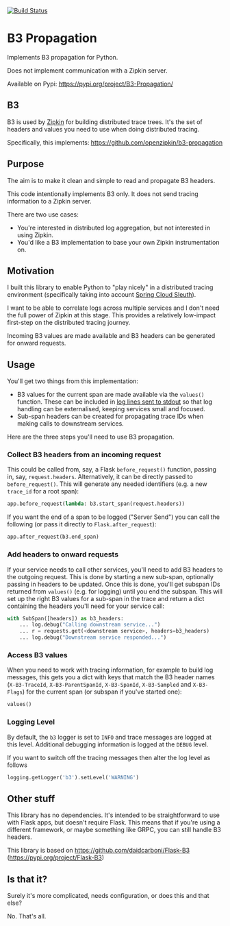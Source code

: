 [![Build Status](https://travis-ci.org/davidcarboni/B3-Propagation.svg?branch=master)](https://travis-ci.org/davidcarboni/B3-Propagation)

# B3 Propagation

Implements B3 propagation for Python.

Does not implement communication with a Zipkin server.

Available on Pypi: https://pypi.org/project/B3-Propagation/

## B3

B3 is used by [Zipkin](http://zipkin.io/) for building distributed trace trees.
It's the set of headers and values you need to use when doing distributed tracing.

Specifically, this implements: https://github.com/openzipkin/b3-propagation

## Purpose

The aim is to make it clean and simple to read and propagate B3 headers.

This code intentionally implements B3 only. 
It does not send tracing information to a Zipkin server.

There are two use cases:

 * You're interested in distributed log aggregation, but not interested in using Zipkin.
 * You'd like a B3 implementation to base your own Zipkin instrumentation on.

## Motivation

I built this library to enable Python to "play nicely" in a distributed tracing environment 
(specifically taking into account [Spring Cloud Sleuth](https://cloud.spring.io/spring-cloud-sleuth/)).

I want to be able to correlate logs across multiple services and
I don't need the full power of Zipkin at this stage.
This provides a relatively low-impact first-step on the distributed tracing journey.

Incoming B3 values are made available and B3 headers can be generated for onward requests.


## Usage

You'll get two things from this implementation:

 * B3 values for the current span are made available via the `values()` function. 
 These can be included in [log lines sent to stdout](https://12factor.net/logs) 
 so that log handling can be externalised, keeping services small and focused.
 * Sub-span headers can be created 
 for propagating trace IDs when making calls to downstream services.

Here are the three steps you'll need to use B3 propagation.

### Collect B3 headers from an incoming request

This could be called from, say, a Flask `before_request()` function, 
passing in, say, `request.headers`.
Alternatively, it can be directly passed to `before_request()`. 
This will generate any needed identifiers 
(e.g. a new `trace_id` for a root span):

```python
app.before_request(lambda: b3.start_span(request.headers))
```

If you want the end of a span to be logged ("Server Send")
you can call the following (or pass it directly to `Flask.after_request`):

```python
app.after_request(b3.end_span)
```

### Add headers to onward requests

If your service needs to call other services, 
you'll need to add B3 headers to the outgoing request.
This is done by starting a new sub-span, optionally passing in headers to be updated.
Once this is done, you'll get subspan IDs returned from `values()`
(e.g. for logging) until you end the subspan.
This will set up the right B3 values for a sub-span in the trace
and return a dict containing the headers you'll need for your service call:

```python
with SubSpan([headers]) as b3_headers:
    ... log.debug("Calling downstream service...")
    ... r = requests.get(<downstream service>, headers=b3_headers)
    ... log.debug("Downstream service responded...")
```

### Access B3 values 

When you need to work with tracing information, for example to build log messages, 
this gets you a dict with keys that match the B3 header names 
(`X-B3-TraceId`, `X-B3-ParentSpanId`, `X-B3-SpanId`, `X-B3-Sampled` and `X-B3-Flags`) for the current span (or subspan if you've started one): 

```python
values()
``` 

### Logging Level

By default, the `b3` logger is set to `INFO` and trace messages are logged at this level. 
Additional debugging information is logged at the `DEBUG` level. 

If you want to switch off the tracing messages then alter the log level as follows 

```python
logging.getLogger('b3').setLevel('WARNING')
```

## Other stuff

This library has no dependencies.
It's intended to be straightforward to use with Flask apps, but doesn't require Flask.
This means that if you're using a different framework, or maybe something like GRPC, you can still handle B3 headers.

This library is based on https://github.com/daidcarboni/Flask-B3 (https://pypi.org/project/Flask-B3)


## Is that it?

Surely it's more complicated, needs configuration, or does this and that else?

No. That's all. 

